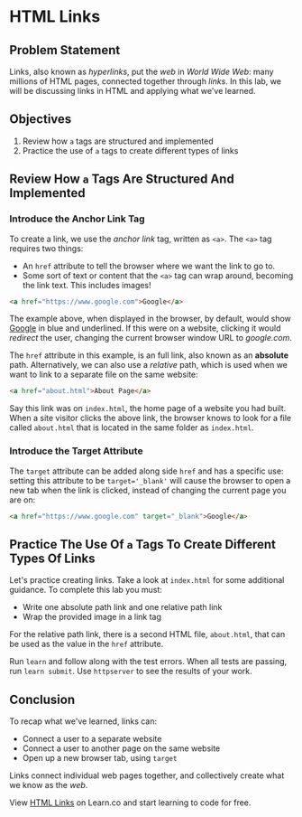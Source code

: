 # HTML Links

## Problem Statement
 
Links, also known as _hyperlinks_, put the _web_ in _World Wide Web_: many
millions of HTML pages, connected together through _links_. In this lab, we will
be discussing links in HTML and applying what we've learned.

## Objectives

1. Review how `a` tags are structured and implemented
2. Practice the use of `a` tags to create different types of links

## Review How `a` Tags Are Structured And Implemented

### Introduce the Anchor Link Tag

To create a link, we use the _anchor link_ tag, written as `<a>`.
The `<a>` tag requires two things:

* An `href` attribute to tell the browser where we want the link to go to.
* Some sort of text or content that the `<a>` tag can wrap around, becoming the
link text. This includes images!

```html
<a href="https://www.google.com">Google</a>
```

The example above, when displayed in the browser, by default, would show
[Google](google.com) in blue and underlined. If this were on a website, clicking
it would _redirect_ the user, changing the current browser window URL to
_google.com_.

The `href` attribute in this example, is an full link, also known as an
**absolute** path. Alternatively, we can also use a _relative_ path, which is
used when we want to link to a separate file on the same website:

```html
<a href="about.html">About Page</a>
```

Say this link was on `index.html`, the home page of a website you had built.
When a site visitor clicks the above link, the browser knows to look for a file
called `about.html` that is located in the same folder as `index.html`.

### Introduce the Target Attribute

The `target` attribute can be added along side `href` and has a specific use:
setting this attribute to be `target='_blank'` will cause the browser to open a
new tab when the link is clicked, instead of changing the current page you are
on:

```html
<a href="https://www.google.com" target="_blank">Google</a>
```

## Practice The Use Of `a` Tags To Create Different Types Of Links

Let's practice creating links. Take a look at `index.html` for some additional
guidance. To complete this lab you must:

* Write one absolute path link and one relative path link
* Wrap the provided image in a link tag

For the relative path link, there is a second HTML file, `about.html`, that can
be used as the value in the `href` attribute.

Run `learn` and follow along with the test errors. When all tests are passing,
run `learn submit`. Use `httpserver` to see the results of your work.

## Conclusion

To recap what we've learned, links can:

* Connect a user to a separate website
* Connect a user to another page on the same website
* Open up a new browser tab, using `target`

Links connect individual web pages together, and collectively create what we
know as the _web_.

<p data-visibility="hidden">View <a href="https://learn.co/lessons/html-links" title="HTML Links">HTML Links</a> on Learn.co and start learning to code for free.</p>
